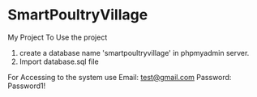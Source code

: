 # SmartPoultryVillage
My Project
To Use the project 
1. create a database name 'smartpoultryvillage' in phpmyadmin server.
2. Import database.sql file

For Accessing to the system use
Email: test@gmail.com
Password: Password1!
